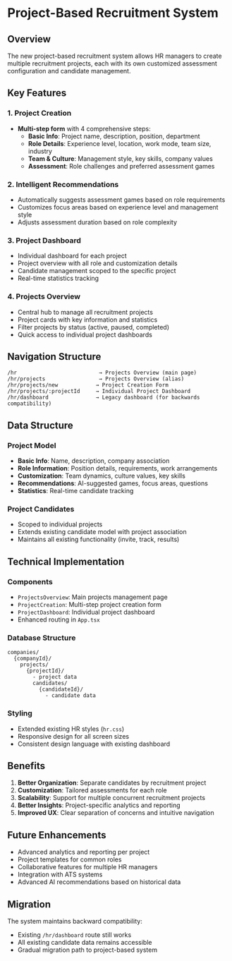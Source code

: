 # Project-Based Recruitment System

## Overview

The new project-based recruitment system allows HR managers to create multiple recruitment projects, each with its own customized assessment configuration and candidate management.

## Key Features

### 1. Project Creation
- **Multi-step form** with 4 comprehensive steps:
  - **Basic Info**: Project name, description, position, department
  - **Role Details**: Experience level, location, work mode, team size, industry
  - **Team & Culture**: Management style, key skills, company values
  - **Assessment**: Role challenges and preferred assessment games

### 2. Intelligent Recommendations
- Automatically suggests assessment games based on role requirements
- Customizes focus areas based on experience level and management style
- Adjusts assessment duration based on role complexity

### 3. Project Dashboard
- Individual dashboard for each project
- Project overview with all role and customization details
- Candidate management scoped to the specific project
- Real-time statistics tracking

### 4. Projects Overview
- Central hub to manage all recruitment projects
- Project cards with key information and statistics
- Filter projects by status (active, paused, completed)
- Quick access to individual project dashboards

## Navigation Structure

```
/hr                          → Projects Overview (main page)
/hr/projects                 → Projects Overview (alias)
/hr/projects/new            → Project Creation Form
/hr/projects/:projectId     → Individual Project Dashboard
/hr/dashboard               → Legacy dashboard (for backwards compatibility)
```

## Data Structure

### Project Model
- **Basic Info**: Name, description, company association
- **Role Information**: Position details, requirements, work arrangements
- **Customization**: Team dynamics, culture values, key skills
- **Recommendations**: AI-suggested games, focus areas, questions
- **Statistics**: Real-time candidate tracking

### Project Candidates
- Scoped to individual projects
- Extends existing candidate model with project association
- Maintains all existing functionality (invite, track, results)

## Technical Implementation

### Components
- `ProjectsOverview`: Main projects management page
- `ProjectCreation`: Multi-step project creation form
- `ProjectDashboard`: Individual project dashboard
- Enhanced routing in `App.tsx`

### Database Structure
```
companies/
  {companyId}/
    projects/
      {projectId}/
        - project data
        candidates/
          {candidateId}/
            - candidate data
```

### Styling
- Extended existing HR styles (`hr.css`)
- Responsive design for all screen sizes
- Consistent design language with existing dashboard

## Benefits

1. **Better Organization**: Separate candidates by recruitment project
2. **Customization**: Tailored assessments for each role
3. **Scalability**: Support for multiple concurrent recruitment projects
4. **Better Insights**: Project-specific analytics and reporting
5. **Improved UX**: Clear separation of concerns and intuitive navigation

## Future Enhancements

- Advanced analytics and reporting per project
- Project templates for common roles
- Collaborative features for multiple HR managers
- Integration with ATS systems
- Advanced AI recommendations based on historical data

## Migration

The system maintains backward compatibility:
- Existing `/hr/dashboard` route still works
- All existing candidate data remains accessible
- Gradual migration path to project-based system 